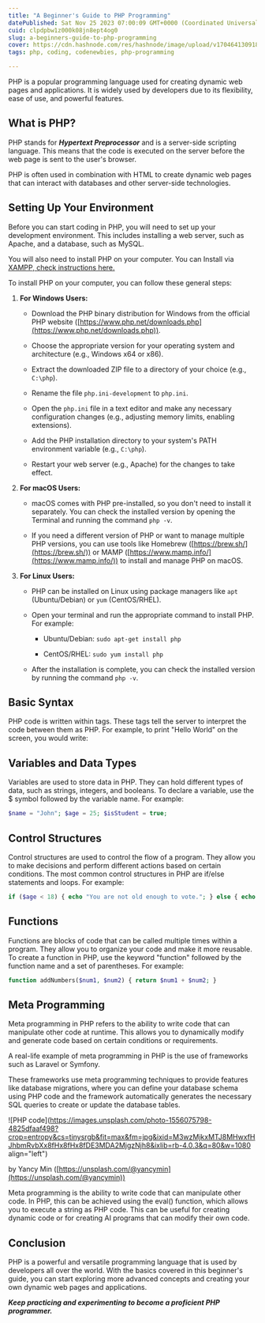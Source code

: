 ```yaml
---
title: "A Beginner's Guide to PHP Programming"
datePublished: Sat Nov 25 2023 07:00:09 GMT+0000 (Coordinated Universal Time)
cuid: clpdpbw1z000k08jn8ept4og0
slug: a-beginners-guide-to-php-programming
cover: https://cdn.hashnode.com/res/hashnode/image/upload/v1704641309180/e8cb37da-015b-4989-94e8-9d3676ccd136.jpeg
tags: php, coding, codenewbies, php-programming

---
```


PHP is a popular programming language used for creating dynamic web pages and applications. It is widely used by developers due to its flexibility, ease of use, and powerful features.

## **What is PHP?**

PHP stands for ***Hypertext Preprocessor*** and is a server-side scripting language. This means that the code is executed on the server before the web page is sent to the user's browser.

PHP is often used in combination with HTML to create dynamic web pages that can interact with databases and other server-side technologies.

## **Setting Up Your Environment**

Before you can start coding in PHP, you will need to set up your development environment. This includes installing a web server, such as Apache, and a database, such as MySQL.

You will also need to install PHP on your computer. You can Install via [XAMPP, check instructions here.](https://www.apachefriends.org/)

To install PHP on your computer, you can follow these general steps:

1. **For Windows Users:**
    
    * Download the PHP binary distribution for Windows from the official PHP website ([https://www.php.net/downloads.php](https://www.php.net/downloads.php)).
        
    * Choose the appropriate version for your operating system and architecture (e.g., Windows x64 or x86).
        
    * Extract the downloaded ZIP file to a directory of your choice (e.g., `C:\php`).
        
    * Rename the file `php.ini-development` to `php.ini`.
        
    * Open the `php.ini` file in a text editor and make any necessary configuration changes (e.g., adjusting memory limits, enabling extensions).
        
    * Add the PHP installation directory to your system's PATH environment variable (e.g., `C:\php`).
        
    * Restart your web server (e.g., Apache) for the changes to take effect.
        
2. **For macOS Users:**
    
    * macOS comes with PHP pre-installed, so you don't need to install it separately. You can check the installed version by opening the Terminal and running the command `php -v`.
        
    * If you need a different version of PHP or want to manage multiple PHP versions, you can use tools like Homebrew ([https://brew.sh/](https://brew.sh/)) or MAMP ([https://www.mamp.info/](https://www.mamp.info/)) to install and manage PHP on macOS.
        
3. **For Linux Users:**
    
    * PHP can be installed on Linux using package managers like `apt` (Ubuntu/Debian) or `yum` (CentOS/RHEL).
        
    * Open your terminal and run the appropriate command to install PHP. For example:
        
        * Ubuntu/Debian: `sudo apt-get install php`
            
        * CentOS/RHEL: `sudo yum install php`
            
    * After the installation is complete, you can check the installed version by running the command `php -v`.
        

## **Basic Syntax**

PHP code is written within tags. These tags tell the server to interpret the code between them as PHP. For example, to print "Hello World" on the screen, you would write:

## **Variables and Data Types**

Variables are used to store data in PHP. They can hold different types of data, such as strings, integers, and booleans. To declare a variable, use the $ symbol followed by the variable name. For example:

```php
$name = "John"; $age = 25; $isStudent = true;
```

## **Control Structures**

Control structures are used to control the flow of a program. They allow you to make decisions and perform different actions based on certain conditions. The most common control structures in PHP are if/else statements and loops. For example:

```php
if ($age < 18) { echo "You are not old enough to vote."; } else { echo "You are eligible to vote."; }
```

## **Functions**

Functions are blocks of code that can be called multiple times within a program. They allow you to organize your code and make it more reusable. To create a function in PHP, use the keyword "function" followed by the function name and a set of parentheses. For example:

```php
function addNumbers($num1, $num2) { return $num1 + $num2; }
```

## **Meta Programming**

Meta programming in PHP refers to the ability to write code that can manipulate other code at runtime. This allows you to dynamically modify and generate code based on certain conditions or requirements.

A real-life example of meta programming in PHP is the use of frameworks such as Laravel or Symfony.

These frameworks use meta programming techniques to provide features like database migrations, where you can define your database schema using PHP code and the framework automatically generates the necessary SQL queries to create or update the database tables.

![PHP code](https://images.unsplash.com/photo-1556075798-4825dfaaf498?crop=entropy&cs=tinysrgb&fit=max&fm=jpg&ixid=M3wzMjkxMTJ8MHwxfHJhbmRvbXx8fHx8fHx8fDE3MDA2MjgzNjh8&ixlib=rb-4.0.3&q=80&w=1080 align="left")

by Yancy Min ([https://unsplash.com/@yancymin](https://unsplash.com/@yancymin))

Meta programming is the ability to write code that can manipulate other code. In PHP, this can be achieved using the eval() function, which allows you to execute a string as PHP code. This can be useful for creating dynamic code or for creating AI programs that can modify their own code.

## **Conclusion**

PHP is a powerful and versatile programming language that is used by developers all over the world. With the basics covered in this beginner's guide, you can start exploring more advanced concepts and creating your own dynamic web pages and applications.

***Keep practicing and experimenting to become a proficient PHP programmer.***